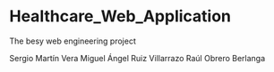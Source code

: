 # Healthcare_Web_Application
The besy web engineering project

Sergio Martín Vera
Miguel Ángel Ruiz Villarrazo
Raúl Obrero Berlanga